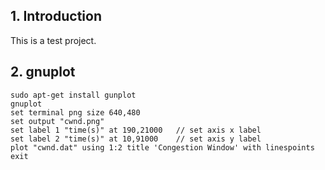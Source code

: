 ## 1. Introduction  
This is a test project.
## 2. gnuplot
```
sudo apt-get install gunplot
gnuplot
set terminal png size 640,480
set output "cwnd.png"
set label 1 "time(s)" at 190,21000   // set axis x label   
set label 2 "time(s)" at 10,91000    // set axis y label
plot "cwnd.dat" using 1:2 title 'Congestion Window' with linespoints
exit
```
